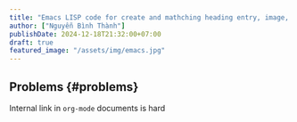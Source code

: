 ```yaml
---
title: "Emacs LISP code for create and mathching heading entry, image, table and more (using helm)"
author: ["Nguyễn Bình Thành"]
publishDate: 2024-12-18T21:32:00+07:00
draft: true
featured_image: "/assets/img/emacs.jpg"
---
```


## Problems {#problems}

Internal link in `org-mode` documents is hard
